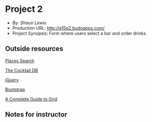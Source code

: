 # Project 2
+ By: *Shaun Lewis*
+ Production URL: <http://e15p2.budoapps.com/>
+ Project Synopsis: Form where users select a bar and order drinks.

## Outside resources

[Places Search](https://developers.google.com/maps/documentation/javascript/examples/place-search)

[The Cocktail DB](https://www.thecocktaildb.com/api.php)

[jQuery](https://jquery.com/)

[Bootstrap](https://getbootstrap.com/)

[A Complete Guide to Grid](https://css-tricks.com/snippets/css/complete-guide-grid/)

## Notes for instructor


